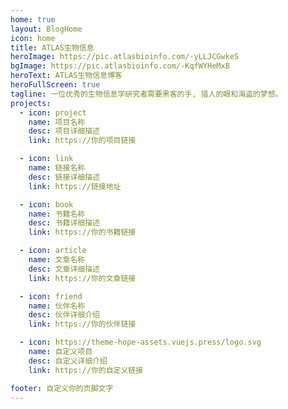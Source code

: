 ```yaml
---
home: true
layout: BlogHome
icon: home
title: ATLAS生物信息
heroImage: https://pic.atlasbioinfo.com/-yLLJCGwkeS
bgImage: https://pic.atlasbioinfo.com/-KqfWYHeMxB
heroText: ATLAS生物信息博客
heroFullScreen: true
tagline: 一位优秀的生物信息学研究者需要黑客的手, 猎人的眼和海盗的梦想。
projects:
  - icon: project
    name: 项目名称
    desc: 项目详细描述
    link: https://你的项目链接

  - icon: link
    name: 链接名称
    desc: 链接详细描述
    link: https://链接地址

  - icon: book
    name: 书籍名称
    desc: 书籍详细描述
    link: https://你的书籍链接

  - icon: article
    name: 文章名称
    desc: 文章详细描述
    link: https://你的文章链接

  - icon: friend
    name: 伙伴名称
    desc: 伙伴详细介绍
    link: https://你的伙伴链接

  - icon: https://theme-hope-assets.vuejs.press/logo.svg
    name: 自定义项目
    desc: 自定义详细介绍
    link: https://你的自定义链接

footer: 自定义你的页脚文字
---
```


